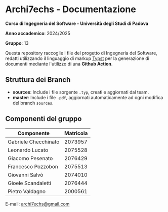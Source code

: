 # Archi7echs - Documentazione

**Corso di Ingegneria del Software - Università degli Studi di Padova**

**Anno accademico**: 2024/2025

**Gruppo**: 13

Questa repository raccoglie i file del progetto di Ingegneria del Software, redatti utilizzando il linguaggio di markup [Typst](https://typst.app/) per la generazione di documenti mediante l'utilizzo di una **Github Action**.

## Struttura dei Branch

- **sources**: Include i file sorgente `.typ`, creati e aggiornati dal team.
- **master**: Include i file `.pdf`, aggiornati automaticamente ad ogni modifica del branch `sources`.

## Componenti del gruppo

| Componente  | Matricola |
| ------------- |-------------|
| Gabriele Checchinato  | 2073957|
| Leonardo Lucato      | 2075528|
| Giacomo Pesenato      | 2076429|
| Francesco Pozzobon   |2075513 |
| Giovanni Salvò   |2074010 |
| Gioele Scandaletti   |2076444 |
| Pietro Valdagno   |2000561 |

E-mail: [archi7echs@gmail.com](mailto:archi7echs@gmail.com)